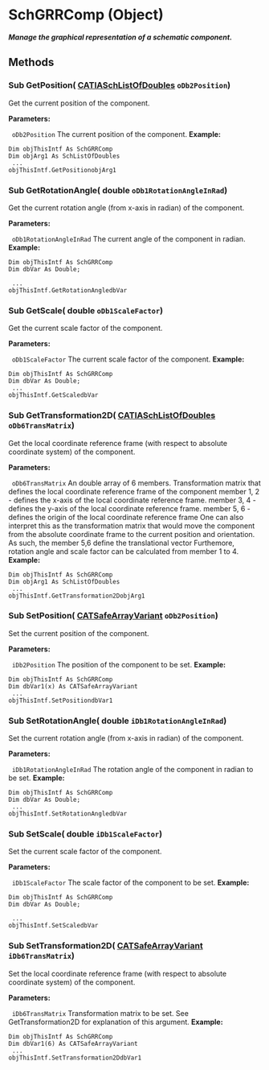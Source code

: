 # SchGRRComp (Object)

**_Manage the graphical representation of a schematic component._**

## Methods

### Sub **GetPosition**( [CATIASchListOfDoubles](../CATSchPlatformInterfaces/interface_SchListOfDoubles_53392.md)  `oDb2Position`)

Get the current position of the component.

**Parameters:**

` oDb2Position`      The current position of the component.
**Example:**

```VBScript
Dim objThisIntf As SchGRRComp
Dim objArg1 As SchListOfDoubles
 ...
objThisIntf.GetPositionobjArg1

```

### Sub **GetRotationAngle**( double  `oDb1RotationAngleInRad`)

Get the current rotation angle (from x-axis in radian) of the component.

**Parameters:**

` oDb1RotationAngleInRad`      The current angle of the component in radian.
**Example:**

```VBScript
Dim objThisIntf As SchGRRComp
Dim dbVar As Double;

 ...
objThisIntf.GetRotationAngledbVar

```

### Sub **GetScale**( double  `oDb1ScaleFactor`)

Get the current scale factor of the component.

**Parameters:**

` oDb1ScaleFactor`      The current scale factor of the component.
**Example:**

```VBScript
Dim objThisIntf As SchGRRComp
Dim dbVar As Double;
 ...
objThisIntf.GetScaledbVar

```

### Sub **GetTransformation2D**( [CATIASchListOfDoubles](../CATSchPlatformInterfaces/interface_SchListOfDoubles_53392.md)  `oDb6TransMatrix`)

Get the local coordinate reference frame (with respect to absolute coordinate system) of the component.

**Parameters:**

` oDb6TransMatrix`      An double array of 6 members. Transformation matrix that defines the local coordinate reference frame of the component member 1, 2 - defines the x-axis of the local coordinate reference frame. member 3, 4 - defines the y-axis of the local coordinate reference frame. member 5, 6 - defines the origin of the local coordinate reference frame One can also interpret this as the transformation matrix that would move the component from the absolute coordinate frame to the current position and orientation. As such, the member 5,6 define the translational vector Furthemore, rotation angle and scale factor can be calculated from member 1 to 4.
**Example:**

```VBScript
Dim objThisIntf As SchGRRComp
Dim objArg1 As SchListOfDoubles
 ...
objThisIntf.GetTransformation2DobjArg1

```

### Sub **SetPosition**( [CATSafeArrayVariant](../System/typedef_CATSafeArrayVariant_73843.md)  `oDb2Position`)

Set the current position of the component.

**Parameters:**

` iDb2Position`      The position of the component to be set.
**Example:**

```VBScript
Dim objThisIntf As SchGRRComp
Dim dbVar1(x) As CATSafeArrayVariant
 ...
objThisIntf.SetPositiondbVar1

```

### Sub **SetRotationAngle**( double  `iDb1RotationAngleInRad`)

Set the current rotation angle (from x-axis in radian) of the component.

**Parameters:**

` iDb1RotationAngleInRad`      The rotation angle of the component in radian to be set.
**Example:**

```VBScript
Dim objThisIntf As SchGRRComp
Dim dbVar As Double;
 ...
objThisIntf.SetRotationAngledbVar

```

### Sub **SetScale**( double  `iDb1ScaleFactor`)

Set the current scale factor of the component.

**Parameters:**

` iDb1ScaleFactor`      The scale factor of the component to be set.
**Example:**

```VBScript
Dim objThisIntf As SchGRRComp
Dim dbVar As Double;

 ...
objThisIntf.SetScaledbVar

```

### Sub **SetTransformation2D**( [CATSafeArrayVariant](../System/typedef_CATSafeArrayVariant_73843.md)  `iDb6TransMatrix`)

Set the local coordinate reference frame (with respect to absolute coordinate system) of the component.

**Parameters:**

` iDb6TransMatrix`      Transformation matrix to be set. See
GetTransformation2D for explanation of this argument.  **Example:**

```VBScript
Dim objThisIntf As SchGRRComp
Dim dbVar1(6) As CATSafeArrayVariant
 ...
objThisIntf.SetTransformation2DdbVar1

```